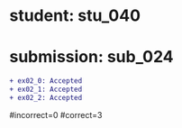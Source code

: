 # student: stu_040
# submission: sub_024

```diff
+ ex02_0: Accepted
+ ex02_1: Accepted
+ ex02_2: Accepted
```
#incorrect=0
#correct=3
